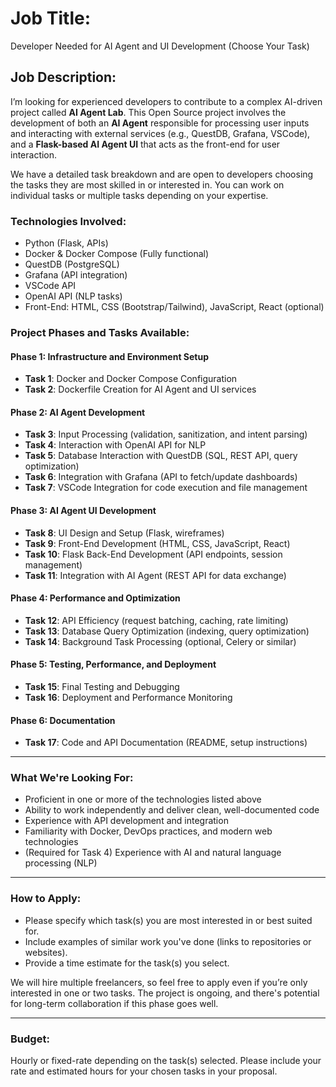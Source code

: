 # Job Title:  
Developer Needed for AI Agent and UI Development (Choose Your Task)

## Job Description:

I’m looking for experienced developers to contribute to a complex AI-driven project called **AI Agent Lab**. This Open Source project involves the development of both an **AI Agent** responsible for processing user inputs and interacting with external services (e.g., QuestDB, Grafana, VSCode), and a **Flask-based AI Agent UI** that acts as the front-end for user interaction.

We have a detailed task breakdown and are open to developers choosing the tasks they are most skilled in or interested in. You can work on individual tasks or multiple tasks depending on your expertise.

### Technologies Involved:
- Python (Flask, APIs)
- Docker & Docker Compose (Fully functional)
- QuestDB (PostgreSQL)
- Grafana (API integration)
- VSCode API
- OpenAI API (NLP tasks)
- Front-End: HTML, CSS (Bootstrap/Tailwind), JavaScript, React (optional)

### Project Phases and Tasks Available:

#### **Phase 1: Infrastructure and Environment Setup**
- **Task 1**: Docker and Docker Compose Configuration
- **Task 2**: Dockerfile Creation for AI Agent and UI services

#### **Phase 2: AI Agent Development**
- **Task 3**: Input Processing (validation, sanitization, and intent parsing)
- **Task 4**: Interaction with OpenAI API for NLP
- **Task 5**: Database Interaction with QuestDB (SQL, REST API, query optimization)
- **Task 6**: Integration with Grafana (API to fetch/update dashboards)
- **Task 7**: VSCode Integration for code execution and file management

#### **Phase 3: AI Agent UI Development**
- **Task 8**: UI Design and Setup (Flask, wireframes)
- **Task 9**: Front-End Development (HTML, CSS, JavaScript, React)
- **Task 10**: Flask Back-End Development (API endpoints, session management)
- **Task 11**: Integration with AI Agent (REST API for data exchange)

#### **Phase 4: Performance and Optimization**
- **Task 12**: API Efficiency (request batching, caching, rate limiting)
- **Task 13**: Database Query Optimization (indexing, query optimization)
- **Task 14**: Background Task Processing (optional, Celery or similar)

#### **Phase 5: Testing, Performance, and Deployment**
- **Task 15**: Final Testing and Debugging
- **Task 16**: Deployment and Performance Monitoring

#### **Phase 6: Documentation**
- **Task 17**: Code and API Documentation (README, setup instructions)

---

### What We're Looking For:
- Proficient in one or more of the technologies listed above
- Ability to work independently and deliver clean, well-documented code
- Experience with API development and integration
- Familiarity with Docker, DevOps practices, and modern web technologies
- (Required for Task 4) Experience with AI and natural language processing (NLP)

---

### How to Apply:
- Please specify which task(s) you are most interested in or best suited for.
- Include examples of similar work you've done (links to repositories or websites).
- Provide a time estimate for the task(s) you select.

We will hire multiple freelancers, so feel free to apply even if you’re only interested in one or two tasks. The project is ongoing, and there's potential for long-term collaboration if this phase goes well.

---

### Budget:  
Hourly or fixed-rate depending on the task(s) selected. Please include your rate and estimated hours for your chosen tasks in your proposal.
